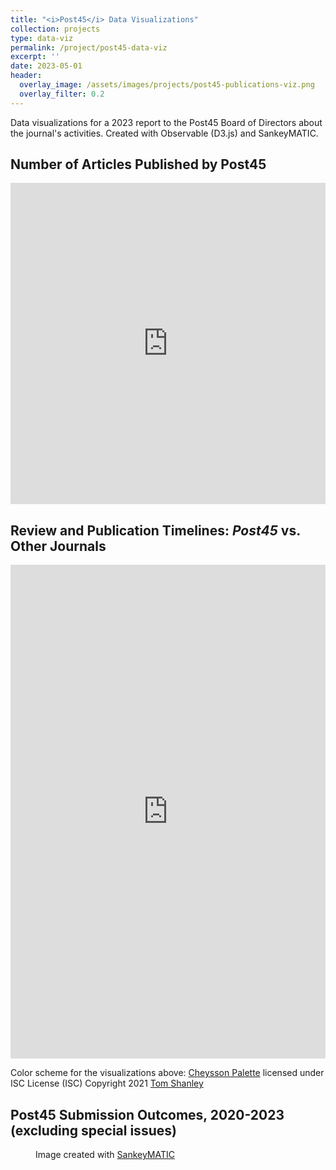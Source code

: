 ```yaml
---
title: "<i>Post45</i> Data Visualizations"
collection: projects
type: data-viz
permalink: /project/post45-data-viz
excerpt: ''
date: 2023-05-01
header:
  overlay_image: /assets/images/projects/post45-publications-viz.png
  overlay_filter: 0.2
---
```


Data visualizations for a 2023 report to the Post45 Board of Directors about the journal's activities. Created with Observable (D3.js) and SankeyMATIC.

## Number of Articles Published by Post45

<iframe width="100%" height="514" frameborder="0"
  src="https://observablehq.com/embed/@arthurzwang-workspace/post45-published-articles-public-5-8-23@794?cells=articleChart"></iframe>

## Review and Publication Timelines: _Post45_ vs. Other Journals

  <iframe width="100%" height="790" frameborder="0"
  src="https://observablehq.com/embed/@arthurzwang-workspace/post45-timeline-comps-may-9-2023@276?cells=compsChart"></iframe>


Color scheme for the visualizations above: [Cheysson Palette](https://observablehq.com/@tomshanley/cheysson-color-palettes) licensed under ISC License (ISC) Copyright 2021 [Tom Shanley](https://observablehq.com/@tomshanley)

## Post45 Submission Outcomes, 2020-2023 (excluding special issues)
<figure>
	<object type="image/svg+xml" data="../assets/images/outcomes_sankey.svg" class="fitvidsignore"></object>
	<figcaption>
		Image created with <a href="https://sankeymatic.com/build/">SankeyMATIC</a>
	</figcaption>
</figure>


<!-- Script for resizing iframes. Adapted from: https://github.com/observablehq/examples/blob/main/iframe-resize/index.html -->
<script type="module">

// Select the embed iframe.
const iframes = document.querySelectorAll(".embed");

// The Embedly protocol is to send the height as part of a stringified object.
// In this example, the resize message is the only message being sent; however,
// the checks are good practice, lest we try to interpret unrelated messages as
// resize events. https://docs.embed.ly/v1.0/docs/provider-height-resizing
function onMessage(message) {
	const source = Array.from(iframes).find(i => i.contentWindow === message.source);
	if (!source) return;
  // if (message.source !== iframe.contentWindow) return;
  let {data} = message;

  // If message isn’t valid JSON, it must not be our resize event.
  if (typeof data === "string") {
    try {
      data = JSON.parse(data);
    } catch (ignore) {
      return;
    }
  }

  // Make sure it’s the resize event.
  if (data.context !== "iframe.resize") return;

  // Set the iframe’s height!
  source.style.height = `${data.height}px`;
}

// Attach our listener for the message from the iframe
addEventListener("message", onMessage);

</script>